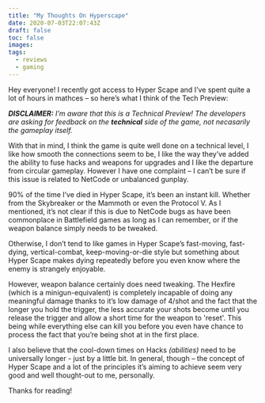 ```yaml
---
title: "My Thoughts On Hyperscape"
date: 2020-07-03T22:07:43Z
draft: false
toc: false
images:
tags: 
  - reviews
  - gaming
---
```


Hey everyone! I recently got access to Hyper Scape and I’ve spent quite a lot of hours in mathces – so here’s what I think of the Tech Preview:

***DISCLAIMER:** I’m aware that this is a Technical Preview! The developers are asking for feedback on the **technical** side of the game, not necasarily the gameplay itself.*

With that in mind, I think the game is quite well done on a technical level, I like how smooth the connections seem to be, I like the way they’ve added the ability to fuse hacks and weapons for upgrades and I like the departure from circular gameplay. However I have one complaint – I can’t be sure if this issue is related to NetCode or unbalanced gunplay.

90% of the time I’ve died in Hyper Scape, it’s been an instant kill. Whether from the Skybreaker or the Mammoth or even the Protocol V. As I mentioned, it’s not clear if this is due to NetCode bugs as have been commonplace in Battlefield games as long as I can remember, or if the weapon balance simply needs to be tweaked.

Otherwise, I don’t tend to like games in Hyper Scape’s fast-moving, fast-dying, vertical-combat, keep-moving-or-die style but something about Hyper Scape makes dying repeatedly before you even know where the enemy is strangely enjoyable.

However, weapon balance certainly does need tweaking. The Hexfire (which is a minigun-equivalent) is completely incapable of doing any meaningful damage thanks to it’s low damage of 4/shot and the fact that the longer you hold the trigger, the less accurate your shots become until you release the trigger and allow a short time for the weapon to 'reset'. This being while everything else can kill you before you even have chance to process the fact that you’re being shot at in the first place.

I also believe that the cool-down times on Hacks *(abilities)* need to be universally longer - just by a little bit. In general, though – the concept of Hyper Scape and a lot of the principles it’s aiming to achieve seem very good and well thought-out to me, personally.

Thanks for reading!